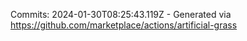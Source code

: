Commits: 2024-01-30T08:25:43.119Z - Generated via https://github.com/marketplace/actions/artificial-grass
<br>
